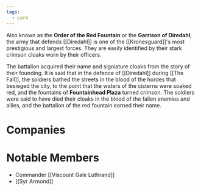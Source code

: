 ```yaml
---
tags:
  - Lore
---
```

Also known as the **Order of the Red Fountain** or the **Garrison of Diredahl**, the army that defends [[Diredahl]] is one of the [[Kronesguard]]'s most prestigious and largest forces. They are easily identified by their stark crimson cloaks worn by their officers.

The battalion acquired their name and signiature cloaks from the story of their founding. It is said that in the defence of [[Diredahl]] during [[The Fall]], the soldiers bathed the streets in the blood of the hordes that besieged the city, to the point that the waters of the cisterns were soaked red, and the fountains of **Fountainhead Plaza** turned crimson. The soldiers were said to have died their cloaks in the blood of the fallen enemies and allies, and the battalion of the red fountain earned their name.
# Companies
# Notable Members
- Commander [[Viscount Gale Luthrand]]
- [[Syr Armond]]

